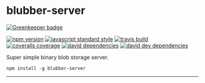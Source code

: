 blubber-server
===

[![Greenkeeper badge](https://badges.greenkeeper.io/SEAPUNK/blubber-server.svg)](https://greenkeeper.io/)

[![npm version](https://img.shields.io/npm/v/blubber-server.svg?style=flat-square)](https://npmjs.com/package/blubber-server)
[![javascript standard style](https://img.shields.io/badge/code%20style-standard-blue.svg?style=flat-square)](http://standardjs.com/)
[![travis build](https://img.shields.io/travis/SEAPUNK/blubber-server/master.svg?style=flat-square)](https://travis-ci.org/SEAPUNK/blubber-server)
[![coveralls coverage](https://img.shields.io/coveralls/SEAPUNK/blubber-server.svg?style=flat-square)](https://coveralls.io/github/SEAPUNK/blubber-server)
[![david dependencies](https://david-dm.org/SEAPUNK/blubber-server.svg?style=flat-square)](https://david-dm.org/SEAPUNK/blubber-server)
[![david dev dependencies](https://david-dm.org/SEAPUNK/blubber-server/dev-status.svg?style=flat-square)](https://david-dm.org/SEAPUNK/blubber-server)

Super simple binary blob storage server.

`npm install -g blubber-server`

---
